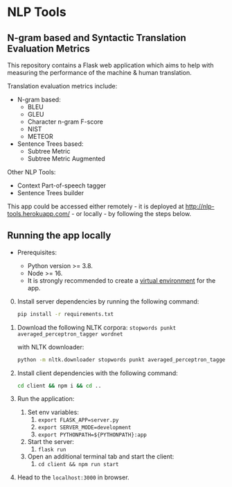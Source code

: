 # NLP Tools

## N-gram based and Syntactic Translation Evaluation Metrics

This repository contains a Flask web application which aims to help with measuring the performance of the machine &
human translation. 

Translation evaluation metrics include:
* N-gram based:
    * BLEU
    * GLEU
    * Character n-gram F-score
    * NIST
    * METEOR
* Sentence Trees based:
    * Subtree Metric
    * Subtree Metric Augmented

Other NLP Tools:
* Context Part-of-speech tagger
* Sentence Trees builder

This app could be accessed either remotely - it is deployed at http://nlp-tools.herokuapp.com/ - or
locally - by following the steps below.

## Running the app locally

* Prerequisites:

    * Python version >= 3.8.
    * Node >= 16.
    * It is strongly recommended to create a [virtual environment](https://docs.python.org/3/library/venv.html) for the app.

0. Install server dependencies by running the following command:

    ```bash
    pip install -r requirements.txt
    ```
1. Download the following NLTK corpora: `stopwords punkt averaged_perceptron_tagger wordnet`

   with NLTK downloader:
    ```bash
    python -m nltk.downloader stopwords punkt averaged_perceptron_tagger wordnet
    ```
2. Install client dependencies with the following command:

   ```bash
   cd client && npm i && cd ..
   ```
3. Run the application:
   1. Set env variables: 
      1. `export FLASK_APP=server.py`
      1. `export SERVER_MODE=development`
      1. `export PYTHONPATH=${PYTHONPATH}:app`
   2. Start the server: 
      1. `flask run`
   3. Open an additional terminal tab and start the client:
      1. `cd client && npm run start`
4. Head to the `localhost:3000` in browser.
